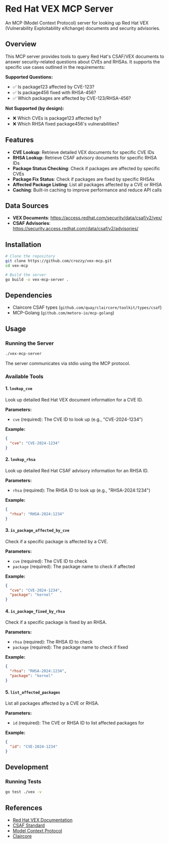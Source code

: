 # Red Hat VEX MCP Server

An MCP (Model Context Protocol) server for looking up Red Hat VEX (Vulnerability Exploitability eXchange) documents and security advisories.

## Overview

This MCP server provides tools to query Red Hat's CSAF/VEX documents to answer security-related questions about CVEs and RHSAs. It supports the specific use cases outlined in the requirements:

**Supported Questions:**
- ✅ Is package123 affected by CVE-123?
- ✅ Is package456 fixed with RHSA-456?
- ✅ Which packages are affected by CVE-123/RHSA-456?

**Not Supported (by design):**
- ❌ Which CVEs is package123 affected by?
- ❌ Which RHSA fixed package456's vulnerabilities?

## Features

- **CVE Lookup**: Retrieve detailed VEX documents for specific CVE IDs
- **RHSA Lookup**: Retrieve CSAF advisory documents for specific RHSA IDs
- **Package Status Checking**: Check if packages are affected by specific CVEs
- **Package Fix Status**: Check if packages are fixed by specific RHSAs
- **Affected Package Listing**: List all packages affected by a CVE or RHSA
- **Caching**: Built-in caching to improve performance and reduce API calls

## Data Sources

- **VEX Documents**: https://access.redhat.com/security/data/csaf/v2/vex/
- **CSAF Advisories**: https://security.access.redhat.com/data/csaf/v2/advisories/

## Installation

```bash
# Clone the repository
git clone https://github.com/crozzy/vex-mcp.git
cd vex-mcp

# Build the server
go build -o vex-mcp-server .
```

## Dependencies

- Claircore CSAF types (`github.com/quay/claircore/toolkit/types/csaf`)
- MCP-Golang (`github.com/metoro-io/mcp-golang`)

## Usage

### Running the Server

```bash
./vex-mcp-server
```

The server communicates via stdio using the MCP protocol.

### Available Tools

#### 1. `lookup_cve`
Look up detailed Red Hat VEX document information for a CVE ID.

**Parameters:**
- `cve` (required): The CVE ID to look up (e.g., "CVE-2024-1234")

**Example:**
```json
{
  "cve": "CVE-2024-1234"
}
```

#### 2. `lookup_rhsa`
Look up detailed Red Hat CSAF advisory information for an RHSA ID.

**Parameters:**
- `rhsa` (required): The RHSA ID to look up (e.g., "RHSA-2024:1234")

**Example:**
```json
{
  "rhsa": "RHSA-2024:1234"
}
```

#### 3. `is_package_affected_by_cve`
Check if a specific package is affected by a CVE.

**Parameters:**
- `cve` (required): The CVE ID to check
- `package` (required): The package name to check if affected

**Example:**
```json
{
  "cve": "CVE-2024-1234",
  "package": "kernel"
}
```

#### 4. `is_package_fixed_by_rhsa`
Check if a specific package is fixed by an RHSA.

**Parameters:**
- `rhsa` (required): The RHSA ID to check
- `package` (required): The package name to check if fixed

**Example:**
```json
{
  "rhsa": "RHSA-2024:1234",
  "package": "kernel"
}
```

#### 5. `list_affected_packages`
List all packages affected by a CVE or RHSA.

**Parameters:**
- `id` (required): The CVE or RHSA ID to list affected packages for

**Example:**
```json
{
  "id": "CVE-2024-1234"
}
```

## Development

### Running Tests

```bash
go test ./vex -v
```

## References

- [Red Hat VEX Documentation](https://www.redhat.com/en/blog/red-hat-vex-files-cves-are-now-generally-available)
- [CSAF Standard](https://docs.oasis-open.org/csaf/csaf/v2.0/os/csaf-v2.0-os.html)
- [Model Context Protocol](https://github.com/anthropics/mcp)
- [Claircore](https://github.com/quay/claircore)
